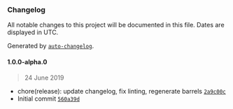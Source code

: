 ### Changelog

All notable changes to this project will be documented in this file. Dates are displayed in UTC.

Generated by [`auto-changelog`](https://github.com/CookPete/auto-changelog).

#### 1.0.0-alpha.0

> 24 June 2019

- chore(release): update changelog, fix linting, regenerate barrels [`2a9c00c`](https://github.com/nosachamos/formalize/commit/2a9c00c310e7ba57b2b029e3274e7da0301a606e)
- Initial commit [`560a39d`](https://github.com/nosachamos/formalize/commit/560a39d9e9798878ef36878ed218f01323751261)
